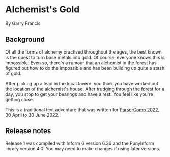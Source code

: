# Alchemist's Gold

By Garry Francis

## Background

Of all the forms of alchemy practised throughout the ages, the best known is the quest to turn base metals into gold. Of course, everyone knows this is impossible. Even so, there's a rumour that an alchemist in the forest has figured out how to do the impossible and has been building up quite a stash of gold.

After picking up a lead in the local tavern, you think you have worked out the location of the alchemist's house. After trudging through the forest for a day, you stop to get your bearings and have a rest. You feel like you're getting close.

This is a traditional text adventure that was written for [ParserComp 2022](https://itch.io/jam/parsercomp-2022), 30 April to 30 June 2022.

## Release notes

Release 1 was compiled with Inform 6 version 6.36 and the PunyInform library version 4.0. You may need to make changes if using later versions.

